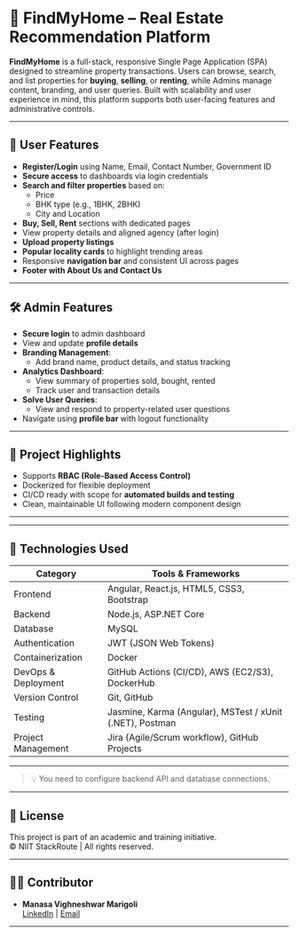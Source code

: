 # 🏡 FindMyHome – Real Estate Recommendation Platform

**FindMyHome** is a full-stack, responsive Single Page Application (SPA) designed to streamline property transactions. Users can browse, search, and list properties for **buying**, **selling**, or **renting**, while Admins manage content, branding, and user queries. Built with scalability and user experience in mind, this platform supports both user-facing features and administrative controls.

---

## 👥 User Features

- **Register/Login** using Name, Email, Contact Number, Government ID
- **Secure access** to dashboards via login credentials
- **Search and filter properties** based on:
  - Price
  - BHK type (e.g., 1BHK, 2BHK)
  - City and Location
- **Buy, Sell, Rent** sections with dedicated pages
- View property details and aligned agency (after login)
- **Upload property listings**
- **Popular locality cards** to highlight trending areas
- Responsive **navigation bar** and consistent UI across pages
- **Footer with About Us and Contact Us**

---

## 🛠️ Admin Features

- **Secure login** to admin dashboard
- View and update **profile details**
- **Branding Management**:
  - Add brand name, product details, and status tracking
- **Analytics Dashboard**:
  - View summary of properties sold, bought, rented
  - Track user and transaction details
- **Solve User Queries**:
  - View and respond to property-related user questions
- Navigate using **profile bar** with logout functionality

---

## 🚀 Project Highlights

- Supports **RBAC (Role-Based Access Control)**
- Dockerized for flexible deployment
- CI/CD ready with scope for **automated builds and testing**
- Clean, maintainable UI following modern component design

---

---

## 🧰 Technologies Used

| Category            | Tools & Frameworks                                               |
|---------------------|------------------------------------------------------------------|
| Frontend            | Angular, React.js, HTML5, CSS3, Bootstrap                        |
| Backend             | Node.js, ASP.NET Core                                            |
| Database            | MySQL                                                            |
| Authentication      | JWT (JSON Web Tokens)                                            |
| Containerization    | Docker                                                           |
| DevOps & Deployment | GitHub Actions (CI/CD), AWS (EC2/S3), DockerHub                  |
| Version Control     | Git, GitHub                                                      |
| Testing             | Jasmine, Karma (Angular), MSTest / xUnit (.NET), Postman         |
| Project Management  | Jira (Agile/Scrum workflow), GitHub Projects                     |

---

> 💡 You need to configure backend API and database connections.

---

## 📄 License

This project is part of an academic and training initiative.  
© NIIT StackRoute | All rights reserved.

---

## 🙋‍♂️ Contributor

- **Manasa Vighneshwar Marigoli**  
[LinkedIn](https://linkedin.com/in/manasa-marigoli) | [Email](mailto:manasamarigoli15@gmail.com)

---
